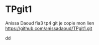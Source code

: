 # TPgit1
Anissa Daoud fia3 tp4 git
je copie mon lien 
https://github.com/anissadaoud/TPgit1.git

dd
